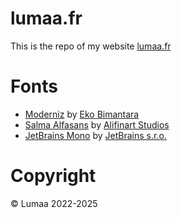 # lumaa.fr
This is the repo of my website [lumaa.fr](https://lumaa.fr/)

# Fonts
- [Moderniz](https://www.dafont.com/moderniz.font) by [Eko Bimantara](https://www.myfonts.com/collections/eko-bimantara-foundry)
- [Salma Alfasans](https://www.dafont.com/salma-alfasans.font) by [Alifinart Studios](behance.net/alifinart)
- [JetBrains Mono](https://www.jetbrains.com/lp/mono/) by [JetBrains s.r.o.](https://www.jetbrains.com)

# Copyright
© Lumaa 2022-2025